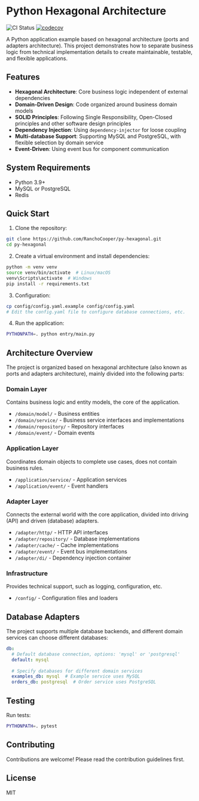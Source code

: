 # Python Hexagonal Architecture

![CI Status](https://github.com/RanchoCooper/py-hexagonal/actions/workflows/ci.yml/badge.svg)
[![codecov](https://codecov.io/gh/RanchoCooper/py-hexagonal/branch/main/graph/badge.svg)](https://codecov.io/gh/RanchoCooper/py-hexagonal)

A Python application example based on hexagonal architecture (ports and adapters architecture). This project demonstrates how to separate business logic from technical implementation details to create maintainable, testable, and flexible applications.

## Features

- **Hexagonal Architecture**: Core business logic independent of external dependencies
- **Domain-Driven Design**: Code organized around business domain models
- **SOLID Principles**: Following Single Responsibility, Open-Closed principles and other software design principles
- **Dependency Injection**: Using `dependency-injector` for loose coupling
- **Multi-database Support**: Supporting MySQL and PostgreSQL, with flexible selection by domain service
- **Event-Driven**: Using event bus for component communication

## System Requirements

- Python 3.9+
- MySQL or PostgreSQL
- Redis

## Quick Start

1. Clone the repository:

```bash
git clone https://github.com/RanchoCooper/py-hexagonal.git
cd py-hexagonal
```

2. Create a virtual environment and install dependencies:

```bash
python -m venv venv
source venv/bin/activate  # Linux/macOS
venv\Scripts\activate  # Windows
pip install -r requirements.txt
```

3. Configuration:

```bash
cp config/config.yaml.example config/config.yaml
# Edit the config.yaml file to configure database connections, etc.
```

4. Run the application:

```bash
PYTHONPATH=. python entry/main.py
```

## Architecture Overview

The project is organized based on hexagonal architecture (also known as ports and adapters architecture), mainly divided into the following parts:

### Domain Layer

Contains business logic and entity models, the core of the application.

- `/domain/model/` - Business entities
- `/domain/service/` - Business service interfaces and implementations
- `/domain/repository/` - Repository interfaces
- `/domain/event/` - Domain events

### Application Layer

Coordinates domain objects to complete use cases, does not contain business rules.

- `/application/service/` - Application services
- `/application/event/` - Event handlers

### Adapter Layer

Connects the external world with the core application, divided into driving (API) and driven (database) adapters.

- `/adapter/http/` - HTTP API interfaces
- `/adapter/repository/` - Database implementations
- `/adapter/cache/` - Cache implementations
- `/adapter/event/` - Event bus implementations
- `/adapter/di/` - Dependency injection container

### Infrastructure

Provides technical support, such as logging, configuration, etc.

- `/config/` - Configuration files and loaders

## Database Adapters

The project supports multiple database backends, and different domain services can choose different databases:

```yaml
db:
  # Default database connection, options: 'mysql' or 'postgresql'
  default: mysql
  
  # Specify databases for different domain services
  examples_db: mysql  # Example service uses MySQL
  orders_db: postgresql  # Order service uses PostgreSQL
```

## Testing

Run tests:

```bash
PYTHONPATH=. pytest
```

## Contributing

Contributions are welcome! Please read the contribution guidelines first.

## License

MIT 